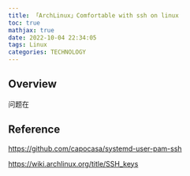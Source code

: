```yaml
---
title: 「ArchLinux」Comfortable with ssh on linux
toc: true
mathjax: true
date: 2022-10-04 22:34:05
tags: Linux
categories: TECHNOLOGY
---
```


## Overview

问题在

## Reference

https://github.com/capocasa/systemd-user-pam-ssh


https://wiki.archlinux.org/title/SSH_keys